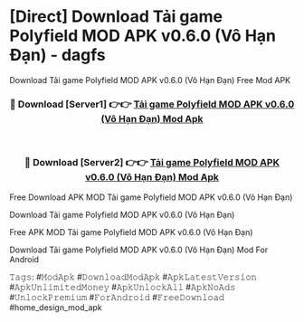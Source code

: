 # [Direct] Download Tải game Polyfield MOD APK v0.6.0 (Vô Hạn Đạn) - dagfs
Download Tải game Polyfield MOD APK v0.6.0 (Vô Hạn Đạn) Free Mod APK

<div align="center">
<h3>🔴 Download [Server1] 👉👉 <a href="https://apk-comot.site?title=Tải_game_Polyfield_MOD_APK_v0.6.0_(Vô_Hạn_Đạn)">Tải game Polyfield MOD APK v0.6.0 (Vô Hạn Đạn) Mod Apk</a></h3><br>

<h3>🔴 Download [Server2] 👉👉 <a href="https://apk-comot.site?title=Tải_game_Polyfield_MOD_APK_v0.6.0_(Vô_Hạn_Đạn)">Tải game Polyfield MOD APK v0.6.0 (Vô Hạn Đạn) Mod Apk</a></h3>
</div>


Free Download APK MOD Tải game Polyfield MOD APK v0.6.0 (Vô Hạn Đạn)

Download Tải game Polyfield MOD APK v0.6.0 (Vô Hạn Đạn) 

Free APK MOD Tải game Polyfield MOD APK v0.6.0 (Vô Hạn Đạn) 

Download Tải game Polyfield MOD APK v0.6.0 (Vô Hạn Đạn) Mod For Android

𝚃𝚊𝚐𝚜: #𝙼𝚘𝚍𝙰𝚙𝚔 #𝙳𝚘𝚠𝚗𝚕𝚘𝚊𝚍𝙼𝚘𝚍𝙰𝚙𝚔 #𝙰𝚙𝚔𝙻𝚊𝚝𝚎𝚜𝚝𝚅𝚎𝚛𝚜𝚒𝚘𝚗 #𝙰𝚙𝚔𝚄𝚗𝚕𝚒𝚖𝚒𝚝𝚎𝚍𝙼𝚘𝚗𝚎𝚢 #𝙰𝚙𝚔𝚄𝚗𝚕𝚘𝚌𝚔𝙰𝚕𝚕 #𝙰𝚙𝚔𝙽𝚘𝙰𝚍𝚜 #𝚄𝚗𝚕𝚘𝚌𝚔𝙿𝚛𝚎𝚖𝚒𝚞𝚖 #𝙵𝚘𝚛𝙰𝚗𝚍𝚛𝚘𝚒𝚍 #𝙵𝚛𝚎𝚎𝙳𝚘𝚠𝚗𝚕𝚘𝚊𝚍 #home_design_mod_apk